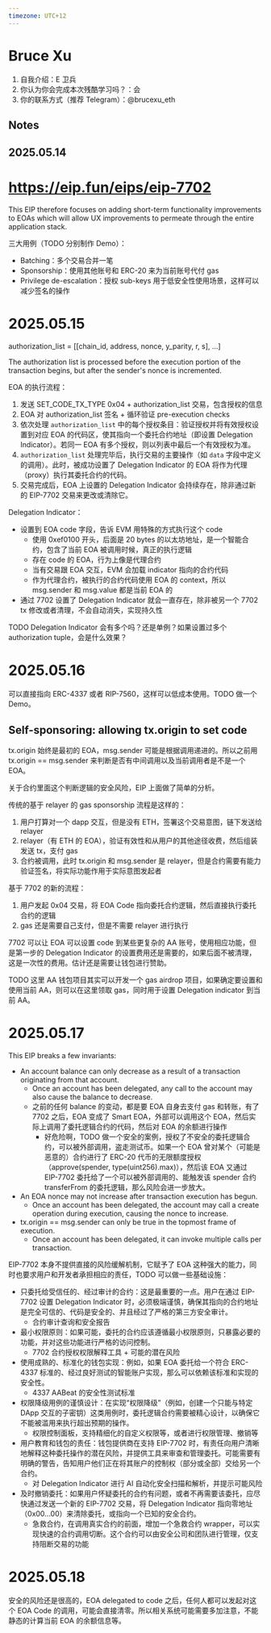 ```yaml
---
timezone: UTC+12
---
```


# Bruce Xu

1. 自我介绍：E 卫兵
2. 你认为你会完成本次残酷学习吗？：会
3. 你的联系方式（推荐 Telegram）：@brucexu_eth

## Notes

<!-- Content_START -->

## 2025.05.14

# https://eip.fun/eips/eip-7702

This EIP therefore focuses on adding short-term functionality improvements to EOAs which will allow UX improvements to permeate through the entire application stack.

三大用例（TODO 分别制作 Demo）：

- Batching：多个交易合并一笔
- Sponsorship：使用其他账号和 ERC-20 来为当前账号代付 gas
- Privilege de-escalation：授权 sub-keys 用于低安全性使用场景，这样可以减少签名的操作

# 2025.05.15

authorization_list = [[chain_id, address, nonce, y_parity, r, s], ...]

The authorization list is processed before the execution portion of the transaction begins, but after the sender's nonce is incremented.

EOA 的执行流程：

1. 发送 SET_CODE_TX_TYPE 0x04 + authorization_list 交易，包含授权的信息
2. EOA 对 authorization_list 签名 + 循环验证 pre-execution checks
3. 依次处理 `authorization_list` 中的每个授权条目：验证授权并将有效授权设置到对应 EOA 的代码区，使其指向一个委托合约地址（即设置 Delegation Indicator）。若同一 EOA 有多个授权，则以列表中最后一个有效授权为准。
4. `authorization_list` 处理完毕后，执行交易的主要操作（如 `data` 字段中定义的调用）。此时，被成功设置了 Delegation Indicator 的 EOA 将作为代理（proxy）执行其委托合约的代码。
5. 交易完成后，EOA 上设置的 Delegation Indicator 会持续存在，除非通过新的 EIP-7702 交易来更改或清除它。

Delegation Indicator：

- 设置到 EOA code 字段，告诉 EVM 用特殊的方式执行这个 code
  - 使用 0xef0100 开头，后面是 20 bytes 的以太坊地址，是一个智能合约，包含了当前 EOA 被调用时候，真正的执行逻辑
  - 存在 code 的 EOA，行为上像是代理合约
  - 当有交易跟 EOA 交互，EVM 会加载 indicator 指向的合约代码
  - 作为代理合约，被执行的合约代码使用 EOA 的 context，所以 msg.sender 和 msg.value 都是当前 EOA 的
- 通过 7702 设置了 Delegation Indicator 就会一直存在，除非被另一个 7702 tx 修改或者清理，不会自动消失，实现持久性

TODO Delegation Indicator 会有多个吗？还是单例？如果设置过多个 authorization tuple，会是什么效果？

# 2025.05.16

可以直接指向 ERC-4337 或者 RIP-7560，这样可以低成本使用。TODO 做一个 Demo。

## Self-sponsoring: allowing tx.origin to set code

tx.origin 始终是最初的 EOA，msg.sender 可能是根据调用递进的。所以之前用 tx.origin == msg.sender 来判断是否有中间调用以及当前调用者是不是一个 EOA。

关于合约里面这个判断逻辑的安全风险，EIP 上面做了简单的分析。

传统的基于 relayer 的 gas sponsorship 流程是这样的：

1. 用户打算对一个 dapp 交互，但是没有 ETH，签署这个交易意图，链下发送给 relayer
2. relayer（有 ETH 的 EOA），验证有效性和从用户的其他途径收费，然后组装发送 tx，支付 gas
3. 合约被调用，此时 tx.origin 和 msg.sender 是 relayer，但是合约需要有能力验证签名，将实际功能作用于实际意图发起者

基于 7702 的新的流程：

1. 用户发起 0x04 交易，将 EOA Code 指向委托合约逻辑，然后直接执行委托合约的逻辑
2. gas 还是需要自己支付，但是不需要 relayer 进行执行

7702 可以让 EOA 可以设置 code 到某些更复杂的 AA 账号，使用相应功能，但是第一步的 Delegation Indicator 的设置费用还是需要的，如果后面不被清理，这是一次性的费用。估计还是需要让钱包进行赞助。

TODO 这里 AA 钱包项目其实可以开发一个 gas airdrop 项目，如果确定要设置和使用当前 AA，则可以在这里领取 gas，同时用于设置 Delegation indicator 到当前 AA。

# 2025.05.17

This EIP breaks a few invariants:

- An account balance can only decrease as a result of a transaction originating from that account.
  - Once an account has been delegated, any call to the account may also cause the balance to decrease.
  - 之前的任何 balance 的变动，都是要 EOA 自身去支付 gas 和转账，有了 7702 之后，EOA 变成了 Smart EOA，外部可以调用这个 EOA，然后实际上调用了委托逻辑合约的代码，然后对 EOA 的余额进行操作
    - 好危险啊，TODO 做一个安全的案例，授权了不安全的委托逻辑合约，可以被外部调用，盗走测试币。如果一个 EOA 曾对某个（可能是恶意的）合约进行了 ERC-20 代币的无限额度授权（approve(spender, type(uint256).max)），然后该 EOA 又通过 EIP-7702 委托给了一个可以被外部调用的、能触发该 spender 合约 transferFrom 的委托逻辑，那么风险会进一步放大。
- An EOA nonce may not increase after transaction execution has begun.
  - Once an account has been delegated, the account may call a create operation during execution, causing the nonce to increase.
- tx.origin == msg.sender can only be true in the topmost frame of execution.
  - Once an account has been delegated, it can invoke multiple calls per transaction.

EIP-7702 本身不提供直接的风险缓解机制，它赋予了 EOA 这种强大的能力，同时也要求用户和开发者承担相应的责任，TODO 可以做一些基础设施：

- 只委托给受信任的、经过审计的合约：这是最重要的一点。用户在通过 EIP-7702 设置 Delegation Indicator 时，必须极端谨慎，确保其指向的合约地址是完全可信的、代码是安全的、并且经过了严格的第三方安全审计。
  - 合约审计查询和安全报告
- 最小权限原则：如果可能，委托的合约应该遵循最小权限原则，只暴露必要的功能，并对这些功能进行严格的访问控制。
  - 7702 合约授权权限解释工具 + 可能的潜在风险
- 使用成熟的、标准化的钱包实现：例如，如果 EOA 委托给一个符合 ERC-4337 标准的、经过良好测试的智能账户实现，那么可以依赖该标准和实现的安全性。
  - 4337 AABeat 的安全性测试标准
- 权限降级用例的谨慎设计：在实现“权限降级”（例如，创建一个只能与特定 DApp 交互的子密钥）这类用例时，委托逻辑合约需要被精心设计，以确保它不能被滥用来执行超出预期的操作。
  - 权限控制面板，支持精细化的自定义权限等，或者进行权限管理、撤销等
- 用户教育和钱包的责任：钱包提供商在支持 EIP-7702 时，有责任向用户清晰地解释这种委托操作的潜在风险，并提供工具来审查和管理委托。可能需要有明确的警告，告知用户他们正在将其账户的控制权（部分或全部）交给另一个合约。
  - 对 Delegation Indicator 进行 AI 自动化安全扫描和解析，并提示可能风险
- 及时撤销委托：如果用户怀疑委托的合约有问题，或者不再需要该委托，应尽快通过发送一个新的 EIP-7702 交易，将 Delegation Indicator 指向零地址（0x00...00）来清除委托，或指向一个已知的安全合约。
  - 急救合约，在调用真实合约的前面，增加一个急救合约 wrapper，可以实现快速的合约调用切断。这个合约可以由安全公司和团队进行管理，仅支持阻断交易的功能

# 2025.05.18

安全的风险还是很高的，EOA delegated to code 之后，任何人都可以发起对这个 EOA Code 的调用，可能会直接清零。所以相关系统可能需要多加注意，不能静态的计算当前 EOA 的余额信息等。

<!-- Content_END -->
